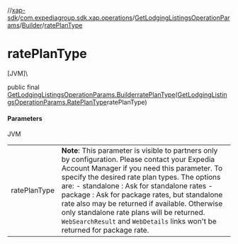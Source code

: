 //[xap-sdk](../../../../index.md)/[com.expediagroup.sdk.xap.operations](../../index.md)/[GetLodgingListingsOperationParams](../index.md)/[Builder](index.md)/[ratePlanType](rate-plan-type.md)

# ratePlanType

[JVM]\

public final [GetLodgingListingsOperationParams.Builder](index.md)[ratePlanType](rate-plan-type.md)([GetLodgingListingsOperationParams.RatePlanType](../-rate-plan-type/index.md)ratePlanType)

#### Parameters

JVM

| | |
|---|---|
| ratePlanType | **Note**: This parameter is visible to partners only by configuration. Please contact your Expedia Account Manager if you need this parameter.  To specify the desired rate plan types. The options are: - standalone : Ask for standalone rates - package : Ask for package rates, but standalone rate also may be returned if available.  Otherwise only standalone rate plans will be returned.  `WebSearchResult` and `WebDetails` links won't be returned for package rate. |

